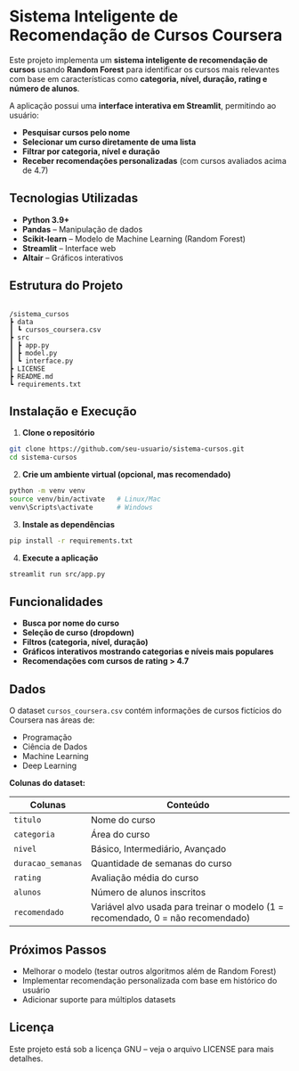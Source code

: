 # Sistema Inteligente de Recomendação de Cursos Coursera

Este projeto implementa um **sistema inteligente de recomendação de cursos** usando **Random Forest** para identificar os cursos mais relevantes com base em características como **categoria, nível, duração, rating e número de alunos**.  

A aplicação possui uma **interface interativa em Streamlit**, permitindo ao usuário:
- **Pesquisar cursos pelo nome**
- **Selecionar um curso diretamente de uma lista**
- **Filtrar por categoria, nível e duração**
- **Receber recomendações personalizadas** (com cursos avaliados acima de 4.7)


## Tecnologias Utilizadas
- **Python 3.9+**
- **Pandas** – Manipulação de dados
- **Scikit-learn** – Modelo de Machine Learning (Random Forest)
- **Streamlit** – Interface web
- **Altair** – Gráficos interativos


## Estrutura do Projeto

```

/sistema_cursos
┣ data
┃ ┗ cursos_coursera.csv
┣ src
┃ ┣ app.py
┃ ┣ model.py
┃ ┗ interface.py
┣ LICENSE
┣ README.md
┗ requirements.txt

````


## Instalação e Execução

1. **Clone o repositório**

```bash
git clone https://github.com/seu-usuario/sistema-cursos.git
cd sistema-cursos
````

2. **Crie um ambiente virtual (opcional, mas recomendado)**

```bash
python -m venv venv
source venv/bin/activate   # Linux/Mac
venv\Scripts\activate      # Windows
```

3. **Instale as dependências**

```bash
pip install -r requirements.txt
```

4. **Execute a aplicação**

```bash
streamlit run src/app.py
```

## Funcionalidades

- **Busca por nome do curso**
- **Seleção de curso (dropdown)**
- **Filtros (categoria, nível, duração)**
- **Gráficos interativos mostrando categorias e níveis mais populares**
- **Recomendações com cursos de rating > 4.7**


## Dados

O dataset `cursos_coursera.csv` contém informações de cursos fictícios do Coursera nas áreas de:

- Programação
- Ciência de Dados
- Machine Learning
- Deep Learning

**Colunas do dataset:**

|Colunas|Conteúdo|
|---|---|
|`titulo`|Nome do curso|
|`categoria`|Área do curso|
|`nivel`|Básico, Intermediário, Avançado|
|`duracao_semanas`|Quantidade de semanas do curso|
|`rating`|Avaliação média do curso|
|`alunos`|Número de alunos inscritos|
|`recomendado`|Variável alvo usada para treinar o modelo (1 = recomendado, 0 = não recomendado)|


## Próximos Passos

- Melhorar o modelo (testar outros algoritmos além de Random Forest)
- Implementar recomendação personalizada com base em histórico do usuário
- Adicionar suporte para múltiplos datasets


## Licença

Este projeto está sob a licença GNU – veja o arquivo LICENSE para mais detalhes.

